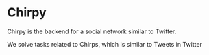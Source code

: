 # Chirpy
Chirpy is the backend for a social network similar to Twitter.
<p>We solve tasks related to Chirps, which is similar to Tweets in Twitter</p>
